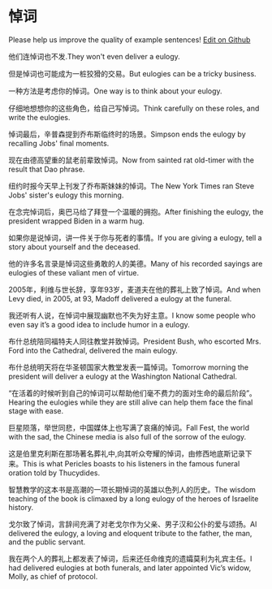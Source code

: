 # 悼词

Please help us improve the quality of example sentences! [Edit on Github](https://github.com/jiyushe/jiyu-example-sentence-source/blob/main/chinese/daoci.md)

<p><span class="chinese">他们连悼词也不发.</span><span class="english">They won't even deliver a eulogy.</span></p>

<p><span class="chinese">但是悼词也可能成为一桩狡猾的交易。</span><span class="english">But eulogies can be a tricky business.</span></p>

<p><span class="chinese">一种方法是考虑你的悼词。</span><span class="english">One way is to think about your eulogy.</span></p>

<p><span class="chinese">仔细地想想你的这些角色，给自己写悼词。</span><span class="english">Think carefully on these roles, and write the eulogies.</span></p>

<p><span class="chinese">悼词最后，辛普森提到乔布斯临终时的场景。</span><span class="english">Simpson ends the eulogy by recalling Jobs' final moments.</span></p>

<p><span class="chinese">现在由德高望重的鼠老前辈致悼词。</span><span class="english">Now from sainted rat old-timer with the result that Dao phrase.</span></p>

<p><span class="chinese">纽约时报今天早上刊发了乔布斯妹妹的悼词。</span><span class="english">The New York Times ran Steve Jobs' sister's eulogy this morning.</span></p>

<p><span class="chinese">在念完悼词后，奥巴马给了拜登一个温暖的拥抱。</span><span class="english">After finishing the eulogy, the president wrapped Biden in a warm hug.</span></p>

<p><span class="chinese">如果你是说悼词，讲一件关于你与死者的事情。</span><span class="english">If you are giving a eulogy, tell a story about yourself and the deceased.</span></p>

<p><span class="chinese">他的许多名言录是悼词这些勇敢的人的美德。</span><span class="english">Many of his recorded sayings are eulogies of these valiant men of virtue.</span></p>

<p><span class="chinese">2005年，利维与世长辞，享年93岁，麦道夫在他的葬礼上致了悼词。</span><span class="english">And when Levy died, in 2005, at 93, Madoff delivered a eulogy at the funeral.</span></p>

<p><span class="chinese">我还听有人说，在悼词中展现幽默也不失为好主意。</span><span class="english">I know some people who even say it’s a good idea to include humor in a eulogy.</span></p>

<p><span class="chinese">布什总统陪同福特夫人同往教堂并致悼词。</span><span class="english">President Bush, who escorted Mrs. Ford into the Cathedral, delivered the main eulogy.</span></p>

<p><span class="chinese">布什总统明天将在华圣顿国家大教堂发表一篇悼词。</span><span class="english">Tomorrow morning the president will deliver a eulogy at the Washington National Cathedral.</span></p>

<p><span class="chinese">“在活着的时候听到自己的悼词可以帮助他们毫不费力的面对生命的最后阶段”。</span><span class="english">Hearing the eulogies while they are still alive can help them face the final stage with ease.</span></p>

<p><span class="chinese">巨星陨落，举世同悲，中国媒体上也写满了哀痛的悼词。</span><span class="english">Fall Fest, the world with the sad, the Chinese media is also full of the sorrow of the eulogy.</span></p>

<p><span class="chinese">这是伯里克利斯在那场著名葬礼中,向其听众夸耀的悼词，由修西地底斯记录下来。</span><span class="english">This is what Pericles boasts to his listeners in the famous funeral oration told by Thucydides.</span></p>

<p><span class="chinese">智慧教学的这本书是高潮的一项长期悼词的英雄以色列人的历史。</span><span class="english">The wisdom teaching of the book is climaxed by a long eulogy of the heroes of Israelite history.</span></p>

<p><span class="chinese">戈尔致了悼词，言辞间充满了对老戈尔作为父亲、男子汉和公仆的爱与颂扬。</span><span class="english">Al delivered the eulogy, a loving and eloquent tribute to the father, the man, and the public servant.</span></p>

<p><span class="chinese">我在两个人的葬礼上都发表了悼词，后来还任命维克的遗孀莫利为礼宾主任。</span><span class="english">I had delivered eulogies at both funerals, and later appointed Vic’s widow, Molly, as chief of protocol.</span></p>

